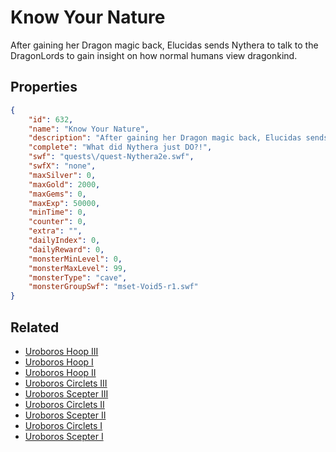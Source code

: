 # Know Your Nature

After gaining her Dragon magic back, Elucidas sends Nythera to talk to the DragonLords to gain insight on how normal humans view dragonkind.

## Properties

```json
{
    "id": 632,
    "name": "Know Your Nature",
    "description": "After gaining her Dragon magic back, Elucidas sends Nythera to talk to the DragonLords to gain insight on how normal humans view dragonkind.",
    "complete": "What did Nythera just DO?!",
    "swf": "quests\/quest-Nythera2e.swf",
    "swfX": "none",
    "maxSilver": 0,
    "maxGold": 2000,
    "maxGems": 0,
    "maxExp": 50000,
    "minTime": 0,
    "counter": 0,
    "extra": "",
    "dailyIndex": 0,
    "dailyReward": 0,
    "monsterMinLevel": 0,
    "monsterMaxLevel": 99,
    "monsterType": "cave",
    "monsterGroupSwf": "mset-Void5-r1.swf"
}
```

## Related

- [Uroboros Hoop III](../items/4105-uroboros-hoop-iii.md)
- [Uroboros Hoop I](../items/4106-uroboros-hoop-i.md)
- [Uroboros Hoop II](../items/4107-uroboros-hoop-ii.md)
- [Uroboros Circlets III](../items/4108-uroboros-circlets-iii.md)
- [Uroboros Scepter III](../items/4109-uroboros-scepter-iii.md)
- [Uroboros Circlets II](../items/4110-uroboros-circlets-ii.md)
- [Uroboros Scepter II](../items/4111-uroboros-scepter-ii.md)
- [Uroboros Circlets I](../items/4112-uroboros-circlets-i.md)
- [Uroboros Scepter I](../items/4113-uroboros-scepter-i.md)

